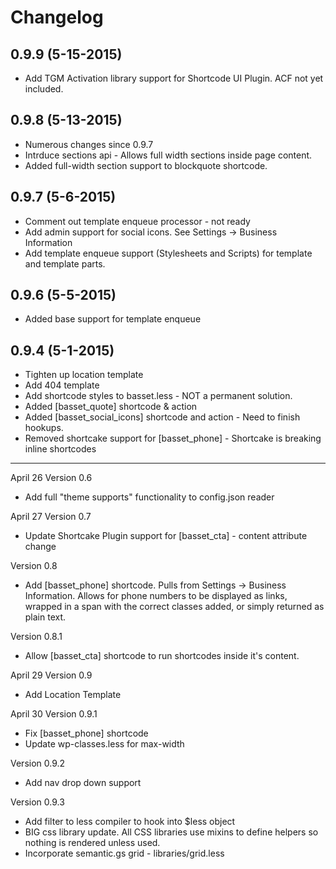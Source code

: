 # Changelog


## 0.9.9 (5-15-2015)
* Add TGM Activation library support for Shortcode UI Plugin. ACF not yet included.

## 0.9.8 (5-13-2015)
* Numerous changes since 0.9.7
* Intrduce sections api - Allows full width sections inside page content.
* Added full-width section support to blockquote shortcode.

## 0.9.7 (5-6-2015)
* Comment out template enqueue processor - not ready
* Add admin support for social icons. See Settings -> Business Information
* Add template enqueue support (Stylesheets and Scripts) for template and template parts.

## 0.9.6 (5-5-2015)
* Added base support for template enqueue

## 0.9.4 (5-1-2015)
* Tighten up location template
* Add 404 template
* Add shortcode styles to basset.less - NOT a permanent solution.
* Added [basset_quote] shortcode & action
* Added [basset_social_icons] shortcode and action - Need to finish hookups.
* Removed shortcake support for [basset_phone] - Shortcake is breaking inline shortcodes



---


April 26
Version 0.6
- Add full "theme supports" functionality to config.json reader

April 27
Version 0.7
- Update Shortcake Plugin support for [basset_cta] - content attribute change

Version 0.8
- Add [basset_phone] shortcode. Pulls from Settings -> Business Information. Allows for phone numbers to be displayed as links, wrapped in a span with the correct classes added, or simply returned as plain text.

Version 0.8.1
- Allow [basset_cta] shortcode to run shortcodes inside it's content.

April 29
Version 0.9
- Add Location Template

April 30
Version 0.9.1
- Fix [basset_phone] shortcode
- Update wp-classes.less for max-width

Version 0.9.2
- Add nav drop down support

Version 0.9.3
- Add filter to less compiler to hook into $less object
- BIG css library update. All CSS libraries use mixins to define helpers so nothing is rendered unless used.
- Incorporate semantic.gs grid - libraries/grid.less
